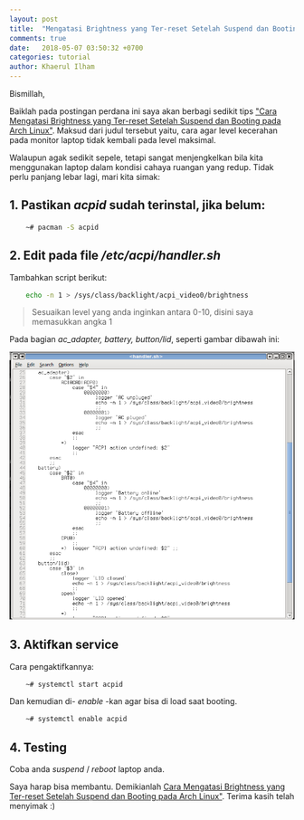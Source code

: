 ```yaml
---
layout: post
title:  "Mengatasi Brightness yang Ter-reset Setelah Suspend dan Booting pada Arch Linux"
comments: true
date:   2018-05-07 03:50:32 +0700
categories: tutorial
author: Khaerul Ilham
---
```


Bismillah,

Baiklah pada postingan perdana ini saya akan berbagi sedikit tips ["Cara Mengatasi Brightness yang Ter-reset Setelah Suspend dan Booting pada Arch Linux"](post1.html). Maksud dari judul tersebut yaitu, cara agar level kecerahan pada monitor laptop tidak kembali pada level maksimal.

Walaupun agak sedikit sepele, tetapi sangat menjengkelkan bila kita menggunakan laptop dalam kondisi cahaya ruangan yang redup. Tidak perlu panjang lebar lagi, mari kita simak:

## 1. Pastikan _acpid_ sudah terinstal, jika belum:

```bash
    ~# pacman -S acpid
```

## 2. Edit pada file _/etc/acpi/handler.sh_
Tambahkan script berikut:

```bash
    echo -n 1 > /sys/class/backlight/acpi_video0/brightness
```
>Sesuaikan level yang anda inginkan antara 0-10, disini saya memasukkan angka 1

Pada bagian _ac_adapter, battery, button/lid_, seperti gambar dibawah ini:

![acpid-1](/assets/images/acpid-1.jpg)

## 3. Aktifkan service
Cara pengaktifkannya:
```bash
    ~# systemctl start acpid
```
Dan kemudian di- _enable_ -kan agar bisa di load saat booting.
```bash
    ~# systemctl enable acpid
```

## 4. Testing ####
Coba anda _suspend_ / _reboot_ laptop anda.

Saya harap bisa membantu. Demikianlah [Cara Mengatasi Brightness yang Ter-reset Setelah Suspend dan Booting pada Arch Linux"](post1.html). Terima kasih telah menyimak :)


